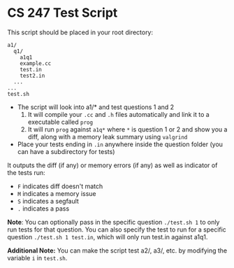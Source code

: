 # CS 247 Test Script

This script should be placed in your root directory:
```
a1/
  q1/
    a1q1
    example.cc
    test.in
    test2.in
  ...
...
test.sh
```

- The script will look into a1/* and test questions 1 and 2
  1. It will compile your `.cc` and `.h` files automatically and link it to a executable called `prog`
  2. It will run `prog` against `a1q*` where `*` is question 1 or 2 and show you a diff, along with a memory leak summary using `valgrind`
- Place your tests ending in `.in` anywhere inside the question folder (you can have a subdirectory for tests)

It outputs the diff (if any) or memory errors (if any) as well as indicator of the tests run:
- `F` indicates diff doesn't match
- `M` indicates a memory issue
- `S` indicates a segfault
- `.` indicates a pass

**Note**: You can optionally pass in the specific question `./test.sh 1` to only run tests for that question. You can also specify the test to run for a specific question `./test.sh 1 test.in`, which will only run test.in against a1q1.

**Additional Note:** You can make the script test a2/, a3/, etc. by modifying the variable `i` in `test.sh`. 
